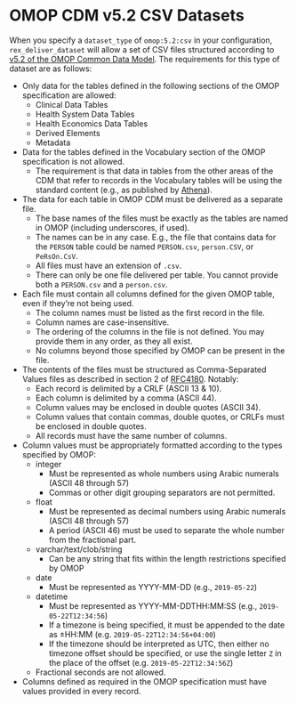 # OMOP CDM v5.2 CSV Datasets

When you specify a `dataset_type` of `omop:5.2:csv` in your configuration,
`rex_deliver_dataset` will allow a set of CSV files structured according to
[v5.2 of the OMOP Common Data
Model](https://github.com/OHDSI/CommonDataModel/raw/v5.2.2/OMOP_CDM_v5_2.pdf).
The requirements for this type of dataset are as follows:

* Only data for the tables defined in the following sections of the OMOP
  specification are allowed:
  * Clinical Data Tables
  * Health System Data Tables
  * Health Economics Data Tables
  * Derived Elements
  * Metadata
* Data for the tables defined in the Vocabulary section of the OMOP
  specification is not allowed.
  * The requirement is that data in tables from the other areas of the CDM that
    refer to records in the Vocabulary tables will be using the standard
    content (e.g., as published by [Athena](http://athena.ohdsi.org)).
* The data for each table in OMOP CDM must be delivered as a separate file.
  * The base names of the files must be exactly as the tables are named in OMOP
    (including underscores, if used).
  * The names can be in any case. E.g., the file that contains data for the
    `PERSON` table could be named `PERSON.csv`, `person.CSV`, or `PeRsOn.CsV`.
  * All files must have an extension of `.csv`.
  * There can only be one file delivered per table. You cannot provide both a
    `PERSON.csv` and a `person.csv`.
* Each file must contain all columns defined for the given OMOP table, even if
  they’re not being used.
  * The column names must be listed as the first record in the file.
  * Column names are case-insensitive.
  * The ordering of the columns in the file is not defined. You may provide
    them in any order, as they all exist.
  * No columns beyond those specified by OMOP can be present in the file.
* The contents of the files must be structured as Comma-Separated Values files
  as described in section 2 of [RFC4180](https://tools.ietf.org/html/rfc4180).
  Notably:
  * Each record is delimited by a CRLF (ASCII 13  & 10).
  * Each column is delimited by a comma (ASCII 44).
  * Column values may be enclosed in double quotes (ASCII 34).
  * Column values that contain commas, double quotes, or CRLFs must be
    enclosed in double quotes.
  * All records must have the same number of columns.
* Column values must be appropriately formatted according to the types
  specified by OMOP:
  * integer
    * Must be represented as whole numbers using Arabic numerals (ASCII 48
      through 57)
    * Commas or other digit grouping separators are not permitted.
  * float
    * Must be represented as decimal numbers using Arabic numerals (ASCII 48
      through 57)
    * A period (ASCII 46) must be used to separate the whole number from the
      fractional part.
  * varchar/text/clob/string
    * Can be any string that fits within the length restrictions specified by
      OMOP
  * date
    * Must be represented as YYYY-MM-DD (e.g., `2019-05-22`)
  * datetime
    * Must be represented as YYYY-MM-DDTHH:MM:SS (e.g., `2019-05-22T12:34:56`)
    * If a timezone is being specified, it must be appended to the date as
      ±HH:MM (e.g. `2019-05-22T12:34:56+04:00`)
    * If the timezone should be interpreted as UTC, then either no timezone
      offset should be specified, or use the single letter `Z` in the place
      of the offset (e.g. `2019-05-22T12:34:56Z`)
  * Fractional seconds are not allowed.
* Columns defined as required in the OMOP specification must have values
  provided in every record.

